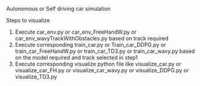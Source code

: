 Autonomous or Self driving car simulation

Steps to visualize 

1. Execute car\_env.py or car\_env\_FreeHandW.py or car\_env\_wavyTrackWithObstacles.py based on track required
2. Execute corresponding train\_car.py or Train\_car\_DDPG.py or train\_car\_FreeHandW.py or train\_car\_TD3.py or train\_car\_wavy.py based on the model required and track selected in step1
3. Execute corresponding visualize python file like visualize\_car.py or visualize\_car\_FH.py or visualize\_car\_wavy.py or visualize\_DDPG.py or visualize\_TD3.py
